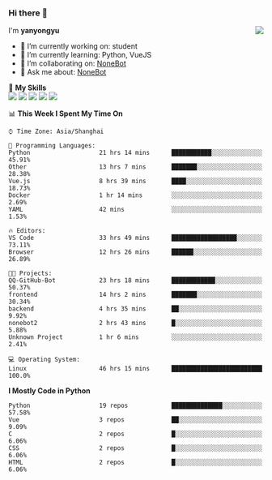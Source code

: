 ### Hi there 👋

<a href="#">
  <img align="right" src="https://github-readme-stats.vercel.app/api?username=yanyongyu&count_private=true&show_icons=true&bg_color=15,f2f7fd,E0EAFC" />
</a>

I'm **yanyongyu**

- 🔭 I’m currently working on: student
- 🌱 I’m currently learning: Python, VueJS
- 👯 I’m collaborating on: [NoneBot](https://github.com/nonebot)
- 💬 Ask me about: [NoneBot](https://github.com/nonebot)

🌟 **My Skills**  
![](https://img.shields.io/badge/-Python-3e74a2?style=flat-square&logo=Python&logoColor=fff)
![](https://img.shields.io/badge/-Vue-4fc08d?style=flat-square&logo=Vue.js&logoColor=fff)
![](https://img.shields.io/badge/-Node.js-339933?style=flat-square&logo=Node.js&logoColor=fff)
![](https://img.shields.io/badge/-Docker-2496ED?style=flat-square&logo=Docker&logoColor=fff)
![](https://img.shields.io/badge/-Linux-000000?style=flat-square&logo=Linux&logoColor=fff)

<!--START_SECTION:waka-->
📊 **This Week I Spent My Time On** 

```text
⌚︎ Time Zone: Asia/Shanghai

💬 Programming Languages: 
Python                   21 hrs 14 mins      ███████████░░░░░░░░░░░░░░   45.91% 
Other                    13 hrs 7 mins       ███████░░░░░░░░░░░░░░░░░░   28.38% 
Vue.js                   8 hrs 39 mins       ████░░░░░░░░░░░░░░░░░░░░░   18.73% 
Docker                   1 hr 14 mins        ░░░░░░░░░░░░░░░░░░░░░░░░░   2.69% 
YAML                     42 mins             ░░░░░░░░░░░░░░░░░░░░░░░░░   1.53%

🔥 Editors: 
VS Code                  33 hrs 49 mins      ██████████████████░░░░░░░   73.11% 
Browser                  12 hrs 26 mins      ██████░░░░░░░░░░░░░░░░░░░   26.89%

🐱‍💻 Projects: 
QQ-GitHub-Bot            23 hrs 18 mins      ████████████░░░░░░░░░░░░░   50.37% 
frontend                 14 hrs 2 mins       ███████░░░░░░░░░░░░░░░░░░   30.34% 
backend                  4 hrs 35 mins       ██░░░░░░░░░░░░░░░░░░░░░░░   9.92% 
nonebot2                 2 hrs 43 mins       █░░░░░░░░░░░░░░░░░░░░░░░░   5.88% 
Unknown Project          1 hr 6 mins         ░░░░░░░░░░░░░░░░░░░░░░░░░   2.41%

💻 Operating System: 
Linux                    46 hrs 15 mins      █████████████████████████   100.0%

```

**I Mostly Code in Python** 

```text
Python                   19 repos            ██████████████░░░░░░░░░░░   57.58% 
Vue                      3 repos             ██░░░░░░░░░░░░░░░░░░░░░░░   9.09% 
C                        2 repos             █░░░░░░░░░░░░░░░░░░░░░░░░   6.06% 
CSS                      2 repos             █░░░░░░░░░░░░░░░░░░░░░░░░   6.06% 
HTML                     2 repos             █░░░░░░░░░░░░░░░░░░░░░░░░   6.06%

```



<!--END_SECTION:waka-->
